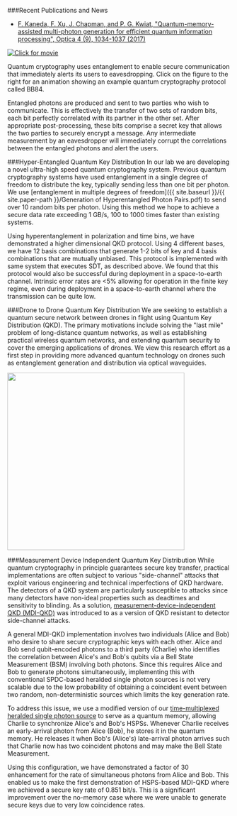 ###Recent Publications and News

* [F. Kaneda, F. Xu, J. Chapman, and P. G. Kwiat, "Quantum-memory-assisted multi-photon generation for efficient quantum information processing", Optica 4 (9), 1034-1037 (2017)](https://www.osapublishing.org/optica/abstract.cfm?uri=optica-4-9-1034)


<a href="{{ site.baseurl }}/movies/bb84.swf"><img src="{{ site.baseurl }}/img/bb84.jpg" class="img-responsive pull-right movie-still" title="Click for movie"></a>

Quantum cryptography uses entanglement to enable secure communication that immediately alerts its users to eavesdropping. Click on the figure to the right for an animation showing an example quantum cryptography protocol called BB84. 

Entangled photons are produced and sent to two parties who wish to communicate. This is effectively the transfer of two sets of random bits, each bit perfectly correlated with its partner in the other set. After appropriate post-processing, these bits comprise a secret key that allows the two parties to securely encrypt a message. Any intermediate measurement by an eavesdropper will immediately corrupt the correlations between the entangled photons and alert the users.

###Hyper-Entangled Quantum Key Distribution
In our lab we are developing a novel ultra-high speed quantum cryptography system. Previous quantum cryptography systems have used entanglement in a single degree of freedom to distribute the key, typically sending less than one bit per photon. We use [entanglement in multiple degrees of freedom]({{ site.baseurl }}/{{ site.paper-path }}/Generation of Hyperentangled Photon Pairs.pdf) to send over 10 random bits per photon. Using this method we hope to achieve a secure data rate exceeding 1 GB/s, 100 to 1000 times faster than existing systems.

Using hyperentanglement in polarization and time bins, we have demonstrated a higher dimensional QKD protocol. Using 4 different bases, we have 12 basis combinations that generate 1-2 bits of key and 4 basis combinations that are mutually unbiased. This protocol is implemented with same system that executes SDT, as described above. We found that this protocol would also be successful during deployment in a space-to-earth channel. Intrinsic error rates are <5% allowing for operation in the finite key regime, even during deployment in a space-to-earth channel where the transmission can be quite low.

###Drone to Drone Quantum Key Distribution
We are seeking to establish a quantum secure network between drones in flight using Quantum Key Distribution (QKD). The primary motivations include solving the "last mile" problem of long-distance quantum networks, as well as establishing practical wireless quantum networks, and extending quantum security to cover the emerging applications of drones. We view this research effort as a first step in providing more advanced quantum technology on drones such as entanglement generation and distribution via optical waveguides.

<img src="{{ site.baseurl }}/img/mdiqkd.png" class="img-responsive pull-right" width="400px">

###Measurement Device Independent Quantum Key Distribution
While quantum cryptography in principle guarantees secure key transfer, practical implementations are often subject to various "side-channel" attacks that exploit various engineering and technical imperfections of QKD hardware. The detectors of a QKD system are particularly susceptible to attacks since many detectors have non-ideal properties such as deadtimes and sensitivity to blinding. As a solution, [measurement-device-independent QKD (MDI-QKD)](https://journals.aps.org/prl/abstract/10.1103/PhysRevLett.108.130503) was introduced to as a version of QKD resistant to detector side-channel attacks.

A general MDI-QKD implementation involves two individuals (Alice and Bob) who desire to share secure cryptographic keys with each other. Alice and Bob send qubit-encoded photons to a third party (Charlie) who identifies the correlation between Alice's and Bob's qubits via a Bell State Measurement (BSM) involving both photons. Since this requires Alice and Bob to generate photons simultaneously, implementing this with conventional SPDC-based heralded single photon sources is not very scalable due to the low probability of obtaining a coincident event between two random, non-deterministic sources which limits the key generation rate.

To address this issue, we use a modified version of our [time-multiplexed heralded single photon source](http://research.physics.illinois.edu/QI/Photonics/research/#single-photon-sources) to serve as a quantum memory, allowing Charlie to synchronize Alice's and Bob's HSPSs. Whenever Charlie receives an early-arrival photon from Alice (Bob), he stores it in the quantum memory. He releases it when Bob's (Alice's) late-arrival photon arrives such that Charlie now has two coincident photons and may make the Bell State Measurement.

Using this configuration, we have demonstrated a factor of 30 enhancement for the rate of simultaneous photons from Alice and Bob. This enabled us to make the first demonstration of HSPS-based MDI-QKD where we achieved a secure key rate of 0.851 bit/s. This is a significant improvement over the no-memory case where we were unable to generate secure keys due to very low coincidence rates.

